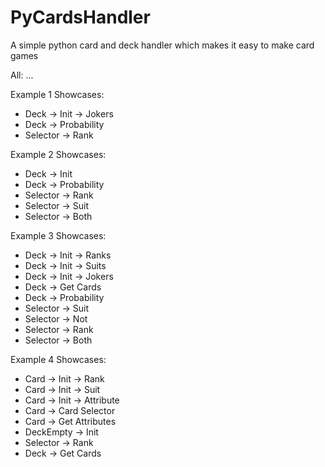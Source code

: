 # PyCardsHandler
A simple python card and deck handler which makes it easy to make card games

All:
...

Example 1 Showcases:
* Deck -> Init -> Jokers
* Deck -> Probability
* Selector -> Rank

Example 2 Showcases:
* Deck -> Init
* Deck -> Probability
* Selector -> Rank
* Selector -> Suit
* Selector -> Both

Example 3 Showcases:
* Deck -> Init -> Ranks
* Deck -> Init -> Suits
* Deck -> Init -> Jokers
* Deck -> Get Cards
* Deck -> Probability
* Selector -> Suit
* Selector -> Not
* Selector -> Rank
* Selector -> Both

Example 4 Showcases:
* Card -> Init -> Rank
* Card -> Init -> Suit
* Card -> Init -> Attribute
* Card -> Card Selector
* Card -> Get Attributes
* DeckEmpty -> Init
* Selector -> Rank
* Deck -> Get Cards